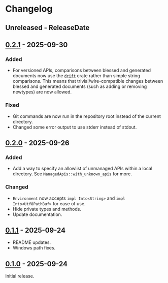 # Changelog

<!-- next-header -->
## Unreleased - ReleaseDate

## [0.2.1] - 2025-09-30

### Added

- For versioned APIs, comparisons between blessed and generated documents now use the [`drift`](https://docs.rs/drift) crate rather than simple string comparisons. This means that trivial/wire-compatible changes between blessed and generated documents (such as adding or removing newtypes) are now allowed.

### Fixed

- Git commands are now run in the repository root instead of the current directory.
- Changed some error output to use stderr instead of stdout.

## [0.2.0] - 2025-09-26

### Added

- Add a way to specify an allowlist of unmanaged APIs within a local directory. See `ManagedApis::with_unknown_apis` for more.

### Changed

- `Environment` now accepts `impl Into<String>` and `impl Into<Utf8PathBuf>` for ease of use.
- Hide private types and methods.
- Update documentation.

## [0.1.1] - 2025-09-24

- README updates.
- Windows path fixes.

## [0.1.0] - 2025-09-24

Initial release.

<!-- next-url -->
[0.2.1]: https://github.com/oxidecomputer/dropshot-api-manager/releases/tag/dropshot-api-manager-0.2.1
[0.2.0]: https://github.com/oxidecomputer/dropshot-api-manager/releases/tag/dropshot-api-manager-0.2.0
[0.1.1]: https://github.com/oxidecomputer/dropshot-api-manager/releases/tag/dropshot-api-manager-0.1.1
[0.1.0]: https://github.com/oxidecomputer/dropshot-api-manager/releases/tag/dropshot-api-manager-0.1.0
